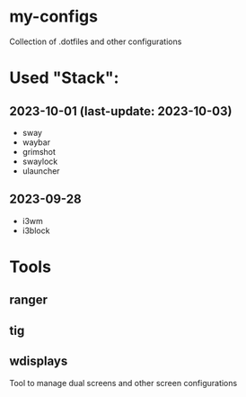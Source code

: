 # my-configs

Collection of .dotfiles and other configurations


# Used "Stack":

## 2023-10-01 (last-update: 2023-10-03)

- sway
- waybar
- grimshot
- swaylock
- ulauncher

## 2023-09-28
- i3wm
- i3block

# Tools
## ranger
## tig
## wdisplays
Tool to manage dual screens and other screen configurations
